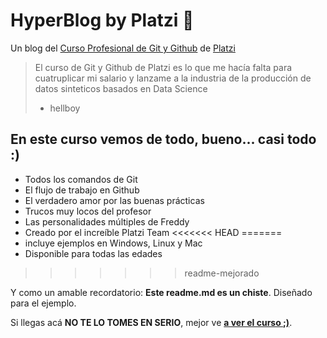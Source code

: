 # HyperBlog by Platzi 💚
Un blog del [Curso Profesional de Git y Github](https://platzi.com/clases/git-github/ "curso profesional de git y github") de [Platzi](https://platzi.com/home)

> El curso de Git y Github de Platzi es lo que me hacía falta para cuatruplicar mi salario y lanzame a la industria de la producción de datos sinteticos basados en Data Science
> - hellboy

## En este curso vemos de todo, bueno... casi todo :)
* Todos los comandos de Git
* El flujo de trabajo en Github
* El verdadero amor por las buenas prácticas
* Trucos muy locos del profesor
* Las personalidades múltiples de Freddy
* Creado por el increíble Platzi Team
<<<<<<< HEAD
=======
* incluye ejemplos en Windows, Linux y Mac
* Disponible para todas las edades
>>>>>>> readme-mejorado

Y como un amable recordatorio: **Este readme.md es un chiste**. Diseñado para el ejemplo.

Si llegas acá **NO TE LO TOMES EN SERIO**, mejor ve [**a ver el curso ;)**](https://platzi.com/cursos/git-github/ "a ver el curso").
